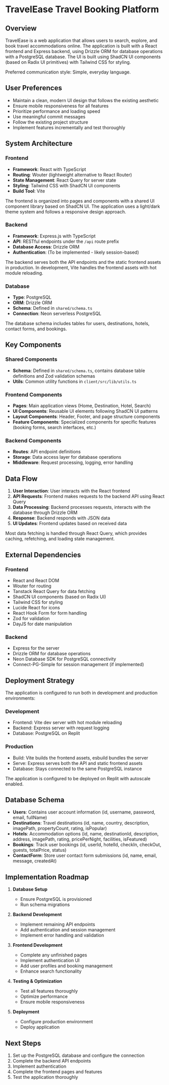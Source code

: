 # TravelEase Travel Booking Platform

## Overview

TravelEase is a web application that allows users to search, explore, and book travel accommodations online. The application is built with a React frontend and Express backend, using Drizzle ORM for database operations with a PostgreSQL database. The UI is built using ShadCN UI components (based on Radix UI primitives) with Tailwind CSS for styling.

Preferred communication style: Simple, everyday language.

## User Preferences

- Maintain a clean, modern UI design that follows the existing aesthetic
- Ensure mobile responsiveness for all features
- Prioritize performance and loading speed
- Use meaningful commit messages
- Follow the existing project structure
- Implement features incrementally and test thoroughly

## System Architecture

### Frontend

- **Framework**: React with TypeScript
- **Routing**: Wouter (lightweight alternative to React Router)
- **State Management**: React Query for server state
- **Styling**: Tailwind CSS with ShadCN UI components
- **Build Tool**: Vite

The frontend is organized into pages and components with a shared UI component library based on ShadCN UI. The application uses a light/dark theme system and follows a responsive design approach.

### Backend

- **Framework**: Express.js with TypeScript
- **API**: RESTful endpoints under the `/api` route prefix
- **Database Access**: Drizzle ORM
- **Authentication**: (To be implemented - likely session-based)

The backend serves both the API endpoints and the static frontend assets in production. In development, Vite handles the frontend assets with hot module reloading.

### Database

- **Type**: PostgreSQL
- **ORM**: Drizzle ORM
- **Schema**: Defined in `shared/schema.ts`
- **Connection**: Neon serverless PostgreSQL

The database schema includes tables for users, destinations, hotels, contact forms, and bookings.

## Key Components

### Shared Components

- **Schema**: Defined in `shared/schema.ts`, contains database table definitions and Zod validation schemas
- **Utils**: Common utility functions in `client/src/lib/utils.ts`

### Frontend Components

- **Pages**: Main application views (Home, Destination, Hotel, Search)
- **UI Components**: Reusable UI elements following ShadCN UI patterns
- **Layout Components**: Header, Footer, and page structure components
- **Feature Components**: Specialized components for specific features (booking forms, search interfaces, etc.)

### Backend Components

- **Routes**: API endpoint definitions
- **Storage**: Data access layer for database operations
- **Middleware**: Request processing, logging, error handling

## Data Flow

1. **User Interaction**: User interacts with the React frontend
2. **API Requests**: Frontend makes requests to the backend API using React Query
3. **Data Processing**: Backend processes requests, interacts with the database through Drizzle ORM
4. **Response**: Backend responds with JSON data
5. **UI Updates**: Frontend updates based on received data

Most data fetching is handled through React Query, which provides caching, refetching, and loading state management.

## External Dependencies

### Frontend
- React and React DOM
- Wouter for routing
- Tanstack React Query for data fetching
- ShadCN UI components (based on Radix UI)
- Tailwind CSS for styling
- Lucide React for icons
- React Hook Form for form handling
- Zod for validation
- DayJS for date manipulation

### Backend
- Express for the server
- Drizzle ORM for database operations
- Neon Database SDK for PostgreSQL connectivity
- Connect-PG-Simple for session management (if implemented)

## Deployment Strategy

The application is configured to run both in development and production environments:

### Development
- Frontend: Vite dev server with hot module reloading
- Backend: Express server with request logging
- Database: PostgreSQL on Replit

### Production
- Build: Vite builds the frontend assets, esbuild bundles the server
- Serve: Express serves both the API and static frontend assets
- Database: Stays connected to the same PostgreSQL instance

The application is configured to be deployed on Replit with autoscale enabled.

## Database Schema

- **Users**: Contains user account information (id, username, password, email, fullName)
- **Destinations**: Travel destinations (id, name, country, description, imagePath, propertyCount, rating, isPopular)
- **Hotels**: Accommodation options (id, name, destinationId, description, address, imagePath, rating, pricePerNight, facilities, isFeatured)
- **Bookings**: Track user bookings (id, userId, hotelId, checkIn, checkOut, guests, totalPrice, status)
- **ContactForm**: Store user contact form submissions (id, name, email, message, createdAt)

## Implementation Roadmap

1. **Database Setup**
   - Ensure PostgreSQL is provisioned
   - Run schema migrations

2. **Backend Development**
   - Implement remaining API endpoints
   - Add authentication and session management
   - Implement error handling and validation

3. **Frontend Development**
   - Complete any unfinished pages
   - Implement authentication UI
   - Add user profiles and booking management
   - Enhance search functionality

4. **Testing & Optimization**
   - Test all features thoroughly
   - Optimize performance
   - Ensure mobile responsiveness

5. **Deployment**
   - Configure production environment
   - Deploy application

## Next Steps

1. Set up the PostgreSQL database and configure the connection
2. Complete the backend API endpoints
3. Implement authentication
4. Complete the frontend pages and features
5. Test the application thoroughly